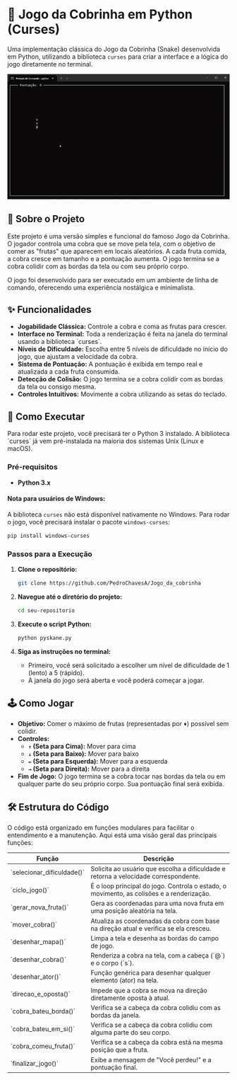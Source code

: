 # 🐍 Jogo da Cobrinha em Python (Curses)

Uma implementação clássica do Jogo da Cobrinha (Snake) desenvolvida em Python, utilizando a biblioteca `curses` para criar a interface e a lógica do jogo diretamente no terminal.

![Gameplay Screenshot](https://github.com/PedroChavesA/Jogo_da_cobrinha/blob/main/pysnake.gif)

## 📜 Sobre o Projeto

Este projeto é uma versão simples e funcional do famoso Jogo da Cobrinha. O jogador controla uma cobra que se move pela tela, com o objetivo de comer as "frutas" que aparecem em locais aleatórios. A cada fruta comida, a cobra cresce em tamanho e a pontuação aumenta. O jogo termina se a cobra colidir com as bordas da tela ou com seu próprio corpo.

O jogo foi desenvolvido para ser executado em um ambiente de linha de comando, oferecendo uma experiência nostálgica e minimalista.

## ✨ Funcionalidades

- **Jogabilidade Clássica:** Controle a cobra e coma as frutas para crescer.
- **Interface no Terminal:** Toda a renderização é feita na janela do terminal usando a biblioteca \`curses\`.
- **Níveis de Dificuldade:** Escolha entre 5 níveis de dificuldade no início do jogo, que ajustam a velocidade da cobra.
- **Sistema de Pontuação:** A pontuação é exibida em tempo real e atualizada a cada fruta consumida.
- **Detecção de Colisão:** O jogo termina se a cobra colidir com as bordas da tela ou consigo mesma.
- **Controles Intuitivos:** Movimente a cobra utilizando as setas do teclado.

## 🚀 Como Executar

Para rodar este projeto, você precisará ter o Python 3 instalado. A biblioteca \`curses\` já vem pré-instalada na maioria dos sistemas Unix (Linux e macOS).

### Pré-requisitos

- **Python 3.x**

#### Nota para usuários de Windows:
A biblioteca `curses` não está disponível nativamente no Windows. Para rodar o jogo, você precisará instalar o pacote `windows-curses`:
```bash
pip install windows-curses
```

### Passos para a Execução

1. **Clone o repositório:**
   ```bash
   git clone https://github.com/PedroChavesA/Jogo_da_cobrinha
   ```

2. **Navegue até o diretório do projeto:**
   ```bash
   cd seu-repositorio
   ```

3. **Execute o script Python:**
   ```bash
   python pyskane.py
   ```

4. **Siga as instruções no terminal:**
   - Primeiro, você será solicitado a escolher um nível de dificuldade de 1 (lento) a 5 (rápido).
   - A janela do jogo será aberta e você poderá começar a jogar.

## 🕹️ Como Jogar

- **Objetivo:** Comer o máximo de frutas (representadas por `♦`) possível sem colidir.
- **Controles:**
  - **`↑` (Seta para Cima):** Mover para cima
  - **`↓` (Seta para Baixo):** Mover para baixo
  - **`←` (Seta para Esquerda):** Mover para a esquerda
  - **`→` (Seta para Direita):** Mover para a direita
- **Fim de Jogo:** O jogo termina se a cobra tocar nas bordas da tela ou em qualquer parte do seu próprio corpo. Sua pontuação final será exibida.

## 🛠️ Estrutura do Código

O código está organizado em funções modulares para facilitar o entendimento e a manutenção. Aqui está uma visão geral das principais funções:

| Função | Descrição |
| --- | --- |
| \`selecionar_dificuldade()\` | Solicita ao usuário que escolha a dificuldade e retorna a velocidade correspondente. |
| \`ciclo_jogo()\` | É o loop principal do jogo. Controla o estado, o movimento, as colisões e a renderização. |
| \`gerar_nova_fruta()\` | Gera as coordenadas para uma nova fruta em uma posição aleatória na tela. |
| \`mover_cobra()\` | Atualiza as coordenadas da cobra com base na direção atual e verifica se ela cresceu. |
| \`desenhar_mapa()\` | Limpa a tela e desenha as bordas do campo de jogo. |
| \`desenhar_cobra()\` | Renderiza a cobra na tela, com a cabeça (\`@\`) e o corpo (\`s\`). |
| \`desenhar_ator()\` | Função genérica para desenhar qualquer elemento (ator) na tela. |
| \`direcao_e_oposta()\` | Impede que a cobra se mova na direção diretamente oposta à atual. |
| \`cobra_bateu_borda()\` | Verifica se a cabeça da cobra colidiu com as bordas da janela. |
| \`cobra_bateu_em_si()\` | Verifica se a cabeça da cobra colidiu com alguma parte do seu corpo. |
| \`cobra_comeu_fruta()\` | Verifica se a cabeça da cobra está na mesma posição que a fruta. |
| \`finalizar_jogo()\` | Exibe a mensagem de "Você perdeu!" e a pontuação final. |
